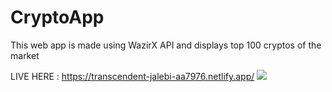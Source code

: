 # CryptoApp
This web app is made using WazirX API and displays top 100 cryptos of the market

LIVE HERE : https://transcendent-jalebi-aa7976.netlify.app/
<img src = "CrptoApp/Screenshot_crypto.jpg">
